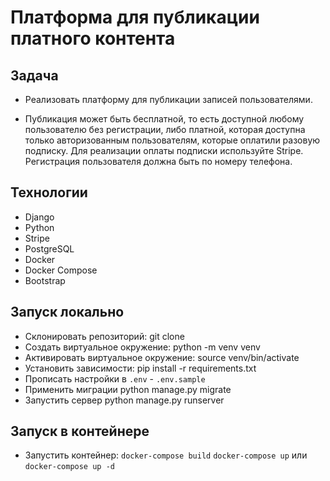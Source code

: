 # Платформа для публикации платного контента

## Задача

- Реализовать платформу для публикации записей пользователями.

- Публикация может быть бесплатной, то есть доступной любому пользователю без регистрации, либо платной, которая
  доступна только авторизованным пользователям, которые оплатили разовую подписку. Для реализации оплаты подписки
  используйте Stripe. Регистрация пользователя должна быть по номеру телефона.

## Технологии

- Django
- Python
- Stripe
- PostgreSQL
- Docker
- Docker Compose
- Bootstrap

## Запуск локально

- Склонировать репозиторий:
  git clone
- Создать виртуальное окружение:
  python -m venv venv
- Активировать виртуальное окружение:
  source venv/bin/activate
- Установить зависимости:
  pip install -r requirements.txt
- Прописать настройки в `.env` - `.env.sample`
- Применить миграции
  python manage.py migrate
- Запустить сервер
  python manage.py runserver

## Запуск в контейнере

- Запустить контейнер:
  `docker-compose build`
  `docker-compose up`
  или
  `docker-compose up -d`
